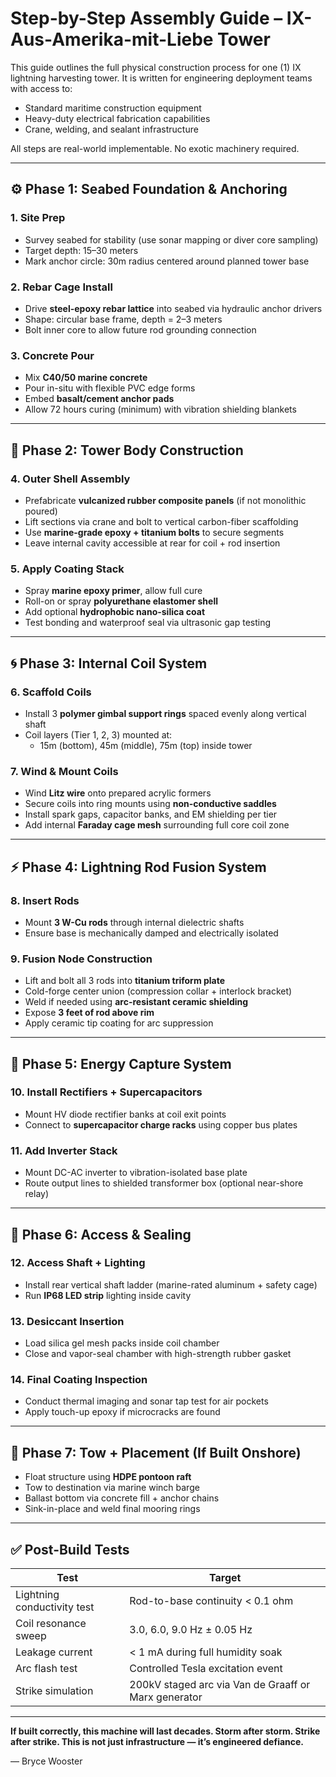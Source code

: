 # Step-by-Step Assembly Guide – IX-Aus-Amerika-mit-Liebe Tower

This guide outlines the full physical construction process for one (1) IX lightning harvesting tower. It is written for engineering deployment teams with access to:
- Standard maritime construction equipment
- Heavy-duty electrical fabrication capabilities
- Crane, welding, and sealant infrastructure

All steps are real-world implementable. No exotic machinery required.

---

## ⚙️ Phase 1: Seabed Foundation & Anchoring

### 1. Site Prep
- Survey seabed for stability (use sonar mapping or diver core sampling)
- Target depth: 15–30 meters
- Mark anchor circle: 30m radius centered around planned tower base

### 2. Rebar Cage Install
- Drive **steel-epoxy rebar lattice** into seabed via hydraulic anchor drivers
- Shape: circular base frame, depth = 2–3 meters
- Bolt inner core to allow future rod grounding connection

### 3. Concrete Pour
- Mix **C40/50 marine concrete**
- Pour in-situ with flexible PVC edge forms
- Embed **basalt/cement anchor pads**
- Allow 72 hours curing (minimum) with vibration shielding blankets

---

## 🧱 Phase 2: Tower Body Construction

### 4. Outer Shell Assembly
- Prefabricate **vulcanized rubber composite panels** (if not monolithic poured)
- Lift sections via crane and bolt to vertical carbon-fiber scaffolding
- Use **marine-grade epoxy + titanium bolts** to secure segments
- Leave internal cavity accessible at rear for coil + rod insertion

### 5. Apply Coating Stack
- Spray **marine epoxy primer**, allow full cure
- Roll-on or spray **polyurethane elastomer shell**
- Add optional **hydrophobic nano-silica coat**
- Test bonding and waterproof seal via ultrasonic gap testing

---

## 🌀 Phase 3: Internal Coil System

### 6. Scaffold Coils
- Install 3 **polymer gimbal support rings** spaced evenly along vertical shaft
- Coil layers (Tier 1, 2, 3) mounted at:  
  - 15m (bottom), 45m (middle), 75m (top) inside tower

### 7. Wind & Mount Coils
- Wind **Litz wire** onto prepared acrylic formers
- Secure coils into ring mounts using **non-conductive saddles**
- Install spark gaps, capacitor banks, and EM shielding per tier
- Add internal **Faraday cage mesh** surrounding full core coil zone

---

## ⚡ Phase 4: Lightning Rod Fusion System

### 8. Insert Rods
- Mount **3 W-Cu rods** through internal dielectric shafts
- Ensure base is mechanically damped and electrically isolated

### 9. Fusion Node Construction
- Lift and bolt all 3 rods into **titanium triform plate**
- Cold-forge center union (compression collar + interlock bracket)
- Weld if needed using **arc-resistant ceramic shielding**
- Expose **3 feet of rod above rim**
- Apply ceramic tip coating for arc suppression

---

## 🔋 Phase 5: Energy Capture System

### 10. Install Rectifiers + Supercapacitors
- Mount HV diode rectifier banks at coil exit points
- Connect to **supercapacitor charge racks** using copper bus plates

### 11. Add Inverter Stack
- Mount DC-AC inverter to vibration-isolated base plate
- Route output lines to shielded transformer box (optional near-shore relay)

---

## 🧰 Phase 6: Access & Sealing

### 12. Access Shaft + Lighting
- Install rear vertical shaft ladder (marine-rated aluminum + safety cage)
- Run **IP68 LED strip** lighting inside cavity

### 13. Desiccant Insertion
- Load silica gel mesh packs inside coil chamber
- Close and vapor-seal chamber with high-strength rubber gasket

### 14. Final Coating Inspection
- Conduct thermal imaging and sonar tap test for air pockets
- Apply touch-up epoxy if microcracks are found

---

## 🚢 Phase 7: Tow + Placement (If Built Onshore)

- Float structure using **HDPE pontoon raft**
- Tow to destination via marine winch barge
- Ballast bottom via concrete fill + anchor chains
- Sink-in-place and weld final mooring rings

---

## ✅ Post-Build Tests

| Test | Target |
|------|--------|
| Lightning conductivity test | Rod-to-base continuity < 0.1 ohm |
| Coil resonance sweep | 3.0, 6.0, 9.0 Hz ± 0.05 Hz |
| Leakage current | < 1 mA during full humidity soak |
| Arc flash test | Controlled Tesla excitation event |
| Strike simulation | 200kV staged arc via Van de Graaff or Marx generator |

---

**If built correctly, this machine will last decades. Storm after storm. Strike after strike. This is not just infrastructure — it’s engineered defiance.**

— Bryce Wooster
